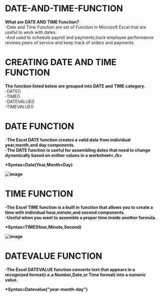 # DATE-AND-TIME-FUNCTION

<b> What are DATE AND TIME Function?</b><br>
-Date and Time Function are set of Function in Microsoft Excel that are useful to work with dates.<br>
-And used to schedule payroll and payments,track employee performance reviews,years of service and keep track of orders and payments.<br>

# CREATING DATE AND TIME FUNCTION

<b>The function listed below are grouped into DATE and TIME category.</b><br>
-DATE()<br>
-TIME()<br>
-DATEVALUE()<br>
-TIMEVALUE()<br>

# DATE FUNCTION 

-<b>The Excel DATE function creates a valid date from individual year,month,and day components.</b><br>
-<b>The DATE function is useful for assembling dates that need to change dynamically based on onther values in a worksheet<./b><br>

*Syntax=Date(Year,Month<Day)

![image](https://github.com/DMBysnGnzls/DATE-AND-TIME-FUNCTION/assets/143982031/687c267b-db8c-4a4d-aefe-c0f8c2ec4478)

# TIME FUNCTION
<b>-The Excel TIME function is a built in function that allows you to create a time with individual hour,minute,and second components.</b><br>
<b>-Useful when you want to assemble a proper time inside another formula.</b><br>

*Syntax=TIME(Hour,Minute,Second)

![image](https://github.com/DMBysnGnzls/Practice-of-information-data-and-time-and-lookup-functions/assets/143982031/be00c733-a3a7-4341-9d09-aee70ec5c5e1)


# DATEVALUE FUNCTION
<b>-The Excel DATEVALUE function converts text that appears in a recognized format(i.e.a Number,Date,or Time format) into a numeric value.</b><br>

*Syntax=Datevalue("year-month-day")



